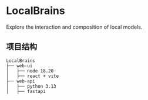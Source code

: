 # LocalBrains

Explore the interaction and composition of local models.

## 项目结构

```
LocalBrains
├── web-ui
│   ├── node 18.20
│   ├── react + vite
├── web-api
│   ├── python 3.13
│   ├── fastapi
```

